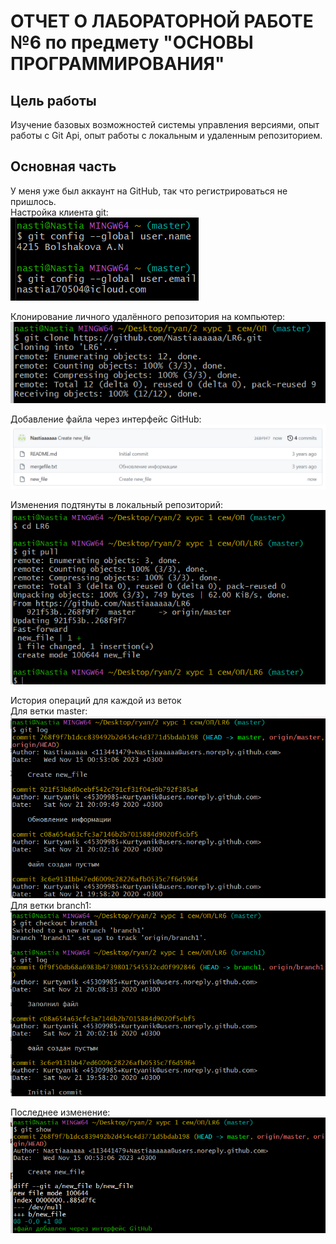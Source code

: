 # ОТЧЕТ О ЛАБОРАТОРНОЙ РАБОТЕ №6 по предмету "ОСНОВЫ ПРОГРАММИРОВАНИЯ"
## Цель работы
Изучение базовых возможностей системы управления версиями, опыт работы с Git Api, опыт работы с локальным и удаленным репозиторием. 
## Основная часть
У меня уже был аккаунт на GitHub, так что регистрироваться не пришлось. <br>
Настройка клиента git: <br>
![](https://github.com/Nastiaaaaaa/LR6/blob/report/screenshot/%D0%A1%D0%BD%D0%B8%D0%BC%D0%BE%D0%BA%20%D1%8D%D0%BA%D1%80%D0%B0%D0%BD%D0%B0%202023-11-13%20223045.png) 

Клонирование личного удалённого репозитория на компьютер:
![](https://github.com/Nastiaaaaaa/LR6/blob/report/screenshot/%D0%A1%D0%BD%D0%B8%D0%BC%D0%BE%D0%BA%20%D1%8D%D0%BA%D1%80%D0%B0%D0%BD%D0%B0%202023-11-14%20234238.png)

Добавление файла через интерфейс GitHub: 
![](https://github.com/Nastiaaaaaa/LR6/blob/report/screenshot/%D0%A1%D0%BD%D0%B8%D0%BC%D0%BE%D0%BA%20%D1%8D%D0%BA%D1%80%D0%B0%D0%BD%D0%B0%202023-11-15%20005404.png)

Изменения подтянуты в локальный репозиторий:
![](https://github.com/Nastiaaaaaa/LR6/blob/report/screenshot/%D0%A1%D0%BD%D0%B8%D0%BC%D0%BE%D0%BA%20%D1%8D%D0%BA%D1%80%D0%B0%D0%BD%D0%B0%202023-11-15%20005629.png)

История операций для каждой из веток<br> 
Для ветки master:
![](https://github.com/Nastiaaaaaa/LR6/blob/report/screenshot/%D0%A1%D0%BD%D0%B8%D0%BC%D0%BE%D0%BA%20%D1%8D%D0%BA%D1%80%D0%B0%D0%BD%D0%B0%202023-11-15%20010054.png) <br>
Для ветки branch1:
![](https://github.com/Nastiaaaaaa/LR6/blob/report/screenshot/%D0%A1%D0%BD%D0%B8%D0%BC%D0%BE%D0%BA%20%D1%8D%D0%BA%D1%80%D0%B0%D0%BD%D0%B0%202023-11-15%20010338.png)

Последнее изменение:
![](https://github.com/Nastiaaaaaa/LR6/blob/report/screenshot/%D0%A1%D0%BD%D0%B8%D0%BC%D0%BE%D0%BA%20%D1%8D%D0%BA%D1%80%D0%B0%D0%BD%D0%B0%202023-11-15%20010858.png)


